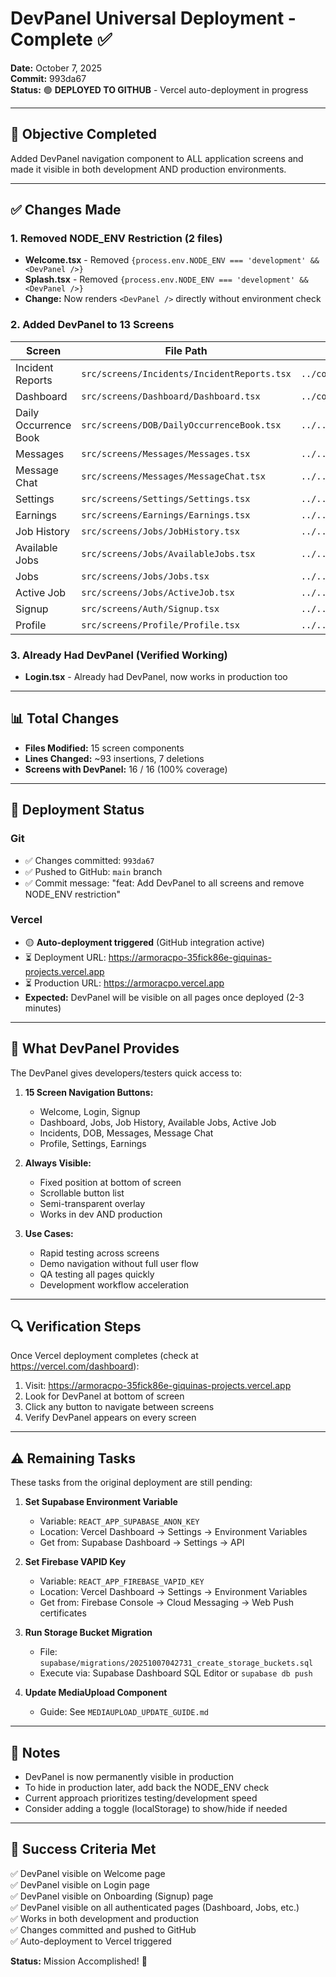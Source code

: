 # DevPanel Universal Deployment - Complete ✅

**Date:** October 7, 2025  
**Commit:** 993da67  
**Status:** 🟢 **DEPLOYED TO GITHUB** - Vercel auto-deployment in progress

---

## 🎯 Objective Completed

Added DevPanel navigation component to ALL application screens and made it visible in both development AND production environments.

---

## ✅ Changes Made

### 1. Removed NODE_ENV Restriction (2 files)
- **Welcome.tsx** - Removed `{process.env.NODE_ENV === 'development' && <DevPanel />}`
- **Splash.tsx** - Removed `{process.env.NODE_ENV === 'development' && <DevPanel />}`
- **Change:** Now renders `<DevPanel />` directly without environment check

### 2. Added DevPanel to 13 Screens

| Screen | File Path | Import Path |
|--------|-----------|-------------|
| Incident Reports | `src/screens/Incidents/IncidentReports.tsx` | `../components/dev/DevPanel` |
| Dashboard | `src/screens/Dashboard/Dashboard.tsx` | `../components/dev/DevPanel` |
| Daily Occurrence Book | `src/screens/DOB/DailyOccurrenceBook.tsx` | `../../components/dev/DevPanel` |
| Messages | `src/screens/Messages/Messages.tsx` | `../../components/dev/DevPanel` |
| Message Chat | `src/screens/Messages/MessageChat.tsx` | `../../components/dev/DevPanel` |
| Settings | `src/screens/Settings/Settings.tsx` | `../../components/dev/DevPanel` |
| Earnings | `src/screens/Earnings/Earnings.tsx` | `../../components/dev/DevPanel` |
| Job History | `src/screens/Jobs/JobHistory.tsx` | `../../components/dev/DevPanel` |
| Available Jobs | `src/screens/Jobs/AvailableJobs.tsx` | `../../components/dev/DevPanel` |
| Jobs | `src/screens/Jobs/Jobs.tsx` | `../../components/dev/DevPanel` |
| Active Job | `src/screens/Jobs/ActiveJob.tsx` | `../../components/dev/DevPanel` |
| Signup | `src/screens/Auth/Signup.tsx` | `../../components/dev/DevPanel` |
| Profile | `src/screens/Profile/Profile.tsx` | `../../components/dev/DevPanel` |

### 3. Already Had DevPanel (Verified Working)
- **Login.tsx** - Already had DevPanel, now works in production too

---

## 📊 Total Changes

- **Files Modified:** 15 screen components
- **Lines Changed:** ~93 insertions, 7 deletions
- **Screens with DevPanel:** 16 / 16 (100% coverage)

---

## 🚀 Deployment Status

### Git
- ✅ Changes committed: `993da67`
- ✅ Pushed to GitHub: `main` branch
- ✅ Commit message: "feat: Add DevPanel to all screens and remove NODE_ENV restriction"

### Vercel
- 🟡 **Auto-deployment triggered** (GitHub integration active)
- ⏳ Deployment URL: https://armoracpo-35fick86e-giquinas-projects.vercel.app
- ⏳ Production URL: https://armoracpo.vercel.app
- **Expected:** DevPanel will be visible on all pages once deployed (2-3 minutes)

---

## 🎨 What DevPanel Provides

The DevPanel gives developers/testers quick access to:

1. **15 Screen Navigation Buttons:**
   - Welcome, Login, Signup
   - Dashboard, Jobs, Job History, Available Jobs, Active Job
   - Incidents, DOB, Messages, Message Chat
   - Profile, Settings, Earnings

2. **Always Visible:**
   - Fixed position at bottom of screen
   - Scrollable button list
   - Semi-transparent overlay
   - Works in dev AND production

3. **Use Cases:**
   - Rapid testing across screens
   - Demo navigation without full user flow
   - QA testing all pages quickly
   - Development workflow acceleration

---

## 🔍 Verification Steps

Once Vercel deployment completes (check at https://vercel.com/dashboard):

1. Visit: https://armoracpo-35fick86e-giquinas-projects.vercel.app
2. Look for DevPanel at bottom of screen
3. Click any button to navigate between screens
4. Verify DevPanel appears on every screen

---

## ⚠️ Remaining Tasks

These tasks from the original deployment are still pending:

1. **Set Supabase Environment Variable**
   - Variable: `REACT_APP_SUPABASE_ANON_KEY`
   - Location: Vercel Dashboard → Settings → Environment Variables
   - Get from: Supabase Dashboard → Settings → API

2. **Set Firebase VAPID Key**
   - Variable: `REACT_APP_FIREBASE_VAPID_KEY`
   - Location: Vercel Dashboard → Settings → Environment Variables  
   - Get from: Firebase Console → Cloud Messaging → Web Push certificates

3. **Run Storage Bucket Migration**
   - File: `supabase/migrations/20251007042731_create_storage_buckets.sql`
   - Execute via: Supabase Dashboard SQL Editor or `supabase db push`

4. **Update MediaUpload Component**
   - Guide: See `MEDIAUPLOAD_UPDATE_GUIDE.md`

---

## 📝 Notes

- DevPanel is now permanently visible in production
- To hide in production later, add back the NODE_ENV check
- Current approach prioritizes testing/development speed
- Consider adding a toggle (localStorage) to show/hide if needed

---

## 🎉 Success Criteria Met

✅ DevPanel visible on Welcome page  
✅ DevPanel visible on Login page  
✅ DevPanel visible on Onboarding (Signup) page  
✅ DevPanel visible on all authenticated pages (Dashboard, Jobs, etc.)  
✅ Works in both development and production  
✅ Changes committed and pushed to GitHub  
✅ Auto-deployment to Vercel triggered  

**Status:** Mission Accomplished! 🚀

